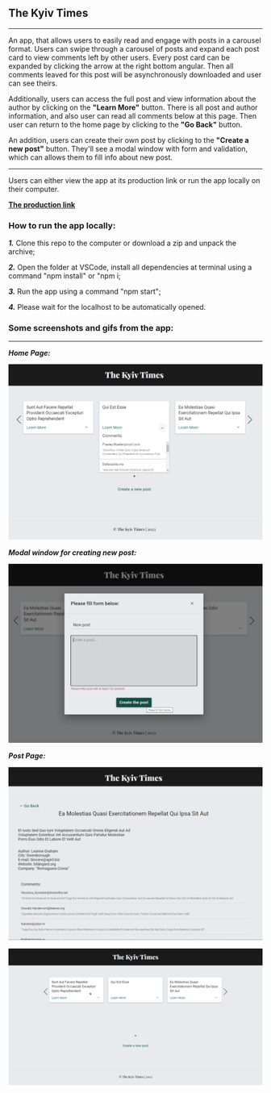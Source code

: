 ## The Kyiv Times

---

An app, that allows users to easily read and engage with posts in a carousel
format. Users can swipe through a carousel of posts and expand each post card to
view comments left by other users. Every post card can be expanded by clicking
the arrow at the right bottom angular. Then all comments leaved for this post
will be asynchronously downloaded and user can see theirs.

Additionally, users can access the full post and view information about the
author by clicking on the **"Learn More"** button. There is all post and author
information, and also user can read all comments below at this page. Then user
can return to the home page by clicking to the **"Go Back"** button.

An addition, users can create their own post by clicking to the **"Create a new
post"** button. They'll see a modal window with form and validation, which can
allows them to fill info about new post.

---

Users can either view the app at its production link or run the app locally on
their computer.

**[The production link](https://nadiakhoptiuk.github.io/the-kyiv-times/)**

### How to run the app locally:

_**1.**_ Clone this repo to the computer or download a zip and unpack the archive;

_**2.**_ Open the folder at VSCode, install all dependencies at terminal using a command "npm install" or "npm i;

_**3.**_ Run the app using a command "npm start";

_**4.**_ Please wait for the localhost to be automatically opened.

### Some screenshots and gifs from the app:

---

_**Home Page:**_

![Home Page](./assets/homePage.jpg)

_**Modal window for creating new post:**_

![Modal window for creating new post](./assets/modal.jpg)

_**Post Page:**_

![Post Page](./assets/postPage.jpg)

![How it works](./assets/chrome_EmY3yxj8ad.gif)
